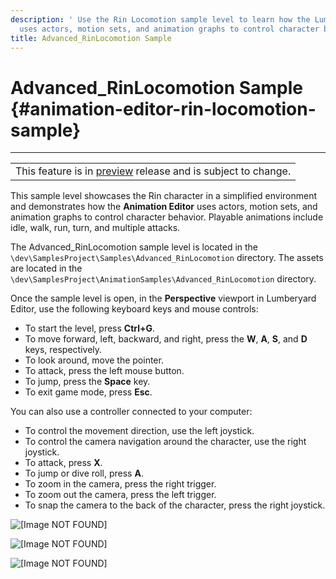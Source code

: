 ```yaml
---
description: ' Use the Rin Locomotion sample level to learn how the Lumberyard Animation Editor
  uses actors, motion sets, and animation graphs to control character behavior. '
title: Advanced_RinLocomotion Sample
---
```

# Advanced\_RinLocomotion Sample {#animation-editor-rin-locomotion-sample}


****

|  |
| --- |
| This feature is in [preview](/docs/userguide/ly-glos-chap#preview) release and is subject to change\.  |

This sample level showcases the Rin character in a simplified environment and demonstrates how the **Animation Editor** uses actors, motion sets, and animation graphs to control character behavior\. Playable animations include idle, walk, run, turn, and multiple attacks\.

The Advanced\_RinLocomotion sample level is located in the `\dev\SamplesProject\Samples\Advanced_RinLocomotion` directory\. The assets are located in the `\dev\SamplesProject\AnimationSamples\Advanced_RinLocomotion` directory\.

Once the sample level is open, in the **Perspective** viewport in Lumberyard Editor, use the following keyboard keys and mouse controls:
+ To start the level, press **Ctrl\+G**\.
+ To move forward, left, backward, and right, press the **W**, **A**, **S**, and **D** keys, respectively\.
+ To look around, move the pointer\.
+ To attack, press the left mouse button\.
+ To jump, press the **Space** key\.
+ To exit game mode, press **Esc**\.

You can also use a controller connected to your computer:
+ To control the movement direction, use the left joystick\.
+ To control the camera navigation around the character, use the right joystick\.
+ To attack, press **X**\.
+ To jump or dive roll, press **A**\.
+ To zoom in the camera, press the right trigger\.
+ To zoom out the camera, press the left trigger\.
+ To snap the camera to the back of the character, press the right joystick\.

![\[Image NOT FOUND\]](/images/userguide/actor-animation/advanced-rin-locomotion-sample-01.png)

![\[Image NOT FOUND\]](/images/userguide/actor-animation/advanced-rin-locomotion-sample-02.png)

![\[Image NOT FOUND\]](/images/userguide/actor-animation/advanced-rin-locomotion-sample-03.png)
